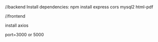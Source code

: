 //backend
Install dependencies: npm install express cors mysql2 html-pdf

//frontend

install axios

port=3000 or 5000
